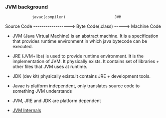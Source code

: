 ### JVM background

			    javac(compiler)                      JVM
Source Code ------------------> Byte Code(.class) -----> Machine Code

- JVM (Java Virtual Machine) is an abstract machine. It is a specification that provides runtime environment in which java bytecode can be executed.
- JRE (JVM+libs) is used to provide runtime environment. It is the implementation of JVM. It physically exists. It contains set of libraries + other files that JVM uses at runtime. 
- JDK (dev kit) physically exists.It contains JRE + development tools.

- Javac is platform independent, only translates source code to something JVM understands
- JVM, JRE and JDK are platform dependent
- [JVM Internals](http://blog.jamesdbloom.com/JVMInternals.html)
